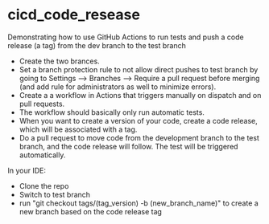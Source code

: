 # cicd_code_resease
Demonstrating how to use GitHub Actions to run tests and push a code release (a tag) from the dev branch to the test branch

- Create the two brances.
- Set a branch protection rule to not allow direct pushes to test branch by going to Settings --> Branches --> Require a pull request before merging (and add rule for administrators as well to minimize errors).
- Create a a workflow in Actions that triggers manually on dispatch and on pull requests.
- The workflow should basically only run automatic tests.
- When you want to create a version of your code, create a code release, which will be associated with a tag.
- Do a pull request to move code from the development branch to the test branch, and the code release will follow. The test will be triggered automatically.

In your IDE:
- Clone the repo
- Switch to test branch
- run "git checkout tags/(tag_version) -b (new_branch_name)" to create a new branch based on the code release tag
